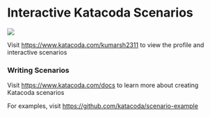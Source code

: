 # Interactive Katacoda Scenarios

[![](http://shields.katacoda.com/katacoda/kumarsh2311/count.svg)](https://www.katacoda.com/kumarsh2311 "Get your profile on Katacoda.com")

Visit https://www.katacoda.com/kumarsh2311 to view the profile and interactive scenarios

### Writing Scenarios
Visit https://www.katacoda.com/docs to learn more about creating Katacoda scenarios

For examples, visit https://github.com/katacoda/scenario-example
